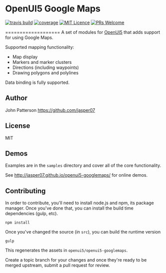 # OpenUI5 Google Maps

[![travis build](https://img.shields.io/travis/jasper07/openui5-googlemaps.svg?style=flat-square)](https://travis-ci.org/jasper07/openui5-googlemaps)
[![coverage](https://img.shields.io/coveralls/jasper07/openui5-googlemaps.svg?style=flat-square)](https://coveralls.io/github/jasper07/openui5-googlemaps?branch=master)
[![MIT Licence](https://img.shields.io/github/license/jasper07/openui5-googlemaps.svg?style=flat-square)](https://opensource.org/licenses/MIT)
[![PRs Welcome](https://img.shields.io/badge/prs-welcome-brightgreen.svg?style=flat-square)](http://makeapullrequest.com)

===================
A set of modules for [OpenUI5](http://openui5.org) that adds support for
using Google Maps.

Supported mapping functionality:
- Map display
- Markers and marker clusters
- Directions (including waypoints)
- Drawing polygons and polylines

Data binding is fully supported.

Author
------
John Patterson
https://github.com/jasper07

License
-------
MIT

Demos
----
Examples are in the `samples` directory and cover all of the core functionality.

See http://jasper07.github.io/openui5-googlemaps/ for online demos.

Contributing
------------
In order to contribute, you'll need to install node.js and npm, its package
manager. Once you've done that, you can install the build time dependencies
(gulp, etc).

    npm install

Once you've changed the source (in `src`), you can build the runtime version

    gulp

This regenerates the assets in `openui5/openui5-googlemaps`.

Create a topic branch for your changes and once they're ready to be merged
upstream, submit a pull request for review.
